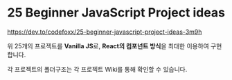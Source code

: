 # 25 Beginner JavaScript Project ideas


https://dev.to/codefoxx/25-beginner-javascript-project-ideas-3m9h

위 25개의 프로젝트를 **Vanilla JS**로, **React의 컴포넌트 방식**을 최대한 이용하여 구현합니다.

각 프로젝트의 폴더구조는 각 프로젝트 Wiki를 통해 확인할 수 있습니다.

